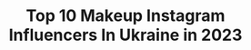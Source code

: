 ---
title: Top 10 Makeup Instagram Influencers In Ukraine in 2023
description: >-
  Find top makeup Instagram influencers in Ukraine in 2023. Most popular hashtags: #makeupartist #videomakeup #makeup.
platform: Instagram
hits: 356
text_top: See the most popular Instagram accounts on inBeat.
text_bottom: Our search engine holds 356 Instagram influencers like this in Ukraine for you to contact.
profiles:
  - username: "_gul.besheker_"
    fullname: >-
      🦋Gulhanie Chelebi🦋
    bio: >-
      🕊Alhamdullillah🕊 💄Makeup_artist 💄 @_gul.besheker_master_ 🌷Реклама в Direct🌷
    location: "Ukraine"
    followers: 11510
    engagement: 1292
    commentsToLikes: 0.066762
    id: ck5q58grprsfo0i11rrw3bjyz
    verified: false
    hashtags: ""
  - username: "maryanapetrushka"
    fullname: >-
      MK_makeup
    bio: >-
      💎Pro Makeup artist & Hair💎Henna designer. 💎Lashmaker. 💎 . Collaboration & PR: Direct and mariannapetrushka@gmail.com . IHERB 🔰
    location: "Ukraine"
    followers: 19021
    engagement: 588
    commentsToLikes: 0.194149
    id: ck13a8i6gp5g10i19w4fo25rs
    verified: false
    hashtags: "#closeup, #spookyseason, #videomakeup, #makeuptutorial"
  - username: "masllya"
    fullname: >-
      Репетитор з твого даху
    bio: >-
      ПОКАЗУЮ у сторі тести ЗНО, makeups і висоту// ⠀Встигаю вчитись, і тебе навчу ⠀ Співпраця: @masllya.co Мій тікток з поясненнями укр.мови👇🏻⠀
    location: "Ukraine"
    followers: 51328
    engagement: 4467
    commentsToLikes: 0.027463
    id: ckapcclyi39se0i786rnl8mtm
    verified: false
    hashtags: "#grungestyle, #arthoe, #grungeedit, #gothstyle"
  - username: "platinovaya_victoria"
    fullname: >-
      Victoria | MakeupArtist &Model
    bio: >-
      👩‍🎨MUA @platinovaya_makeup 🛍 @platinovaya_cosmetics_shop 👑Vice Bikini Queen 👑Vice Miss Hollywood 👑 Supermodel Zaporozhye
    location: "Ukraine"
    followers: 8839
    engagement: 1608
    commentsToLikes: 0.035229
    id: ckap83tl7mpin0i78hngt0gon
    verified: false
    hashtags: "#makeupartist, #berlinfashionweek, #platinovaya, #fashionweekberlin"
  - username: "egor_mua"
    fullname: >-
      Егор Андрюшин 🎨
    bio: >-
      Makeup, блогер, фотограф @egor_photos 💌Реклама @egorpiar 💥СОТРУДНИЧЕСТВО - egor.ultra@gmail.com НОВОЕ ВИДЕО ⤵️
    location: "Ukraine"
    followers: 105702
    engagement: 1091
    commentsToLikes: 0.013779
    id: ck5cewhzalup80i11g2fam2iq
    verified: false
    hashtags: "#natashadenonaglampalette, #orgy, #ufw, #beautybomb"
  - username: "blyskitka"
    fullname: >-
      Natalia
    bio: >-
      💄 I do weird things and call it makeup 🐰 #crueltyfree 🇺🇦 Ukrainian 💌 PR/info: itsblyskitka@gmail.com or DM ✈️ Traveler @blyskitka.travels
    location: "Ukraine"
    followers: 35773
    engagement: 1409
    commentsToLikes: 0.016937
    id: ck8t2y1gn14vg0j78onm23xv3
    verified: false
    hashtags: "#theboldfacemakeup, #colourpopme, #kikomilano, #limecrimemakeup"
  - username: "krisdaniluk_makeup"
    fullname: >-
      ВІЗАЖИСТ 🔝ХРИСТИНА ДАНИЛЮК
    bio: >-
      MAKEUP & BROWS 🔝Працюю з клієнтами 🎓Навчаю та закохую в професію. ✍🏻Базовий курс та підвищення. 🌏Івано-Франківськ
    location: "Ukraine"
    followers: 24379
    engagement: 292
    commentsToLikes: 0.305822
    id: ckaowpvsn9x8g0i78zpmz5agl
    verified: false
    hashtags: ""
  - username: "julia_voron"
    fullname: >-
      Julia Voron
    bio: >-
      🅼🅰🅺🅴 🆄🅿 🅰🆁🆃🅸🆂 Мастер-классы по всему миру 🌍 Смотрите актуальные ⬇️ Основатель➡️ @voron_studio и @voron_makeup_shop Ukraine, Kiev 🇺🇦
    location: "Ukraine"
    followers: 96043
    engagement: 162
    commentsToLikes: 0.143279
    id: ck0tzdletpxyr0i19bgq0y1tn
    verified: false
    hashtags: "#bridalmakeup, #closeup, #mydremteam, #glowskin"
  - username: "roksa_kravchuk"
    fullname: >-
      🆁🅾🅺🆂🅾🅻🅰🅽🅰 🅺🆁🅰🆅🅲🅷🆄🅺
    bio: >-
      🅼🅰🅺🅴 🆄🅿 🅰🆁🆃🅸🆂🆃 💄 🅻🆅🅸🆅 -🅺🆈🅸🆅!!!! 🅼🆈 📞 +38(097)7476087 🅼🆈 🆆🅾🆁🅺 🅿🅰🅶🅴. 👉🏼@roksa_kravchuk_makeup.
    location: "Ukraine"
    followers: 23072
    engagement: 273
    commentsToLikes: 0.060968
    id: ck5q9x20zdg2w0i11yt85w777
    verified: false
    hashtags: "#mua, #makeupkiev, #love, #nudemakeup"
  - username: "lil.elia"
    fullname: >-
      LIL ELIA | ELEONORA ZAKHAROVA
    bio: >-
      Certified Makeup Artist @lileliabeauty 18|Ukraine, Krivoy Rog Cooperation direct ♡
    location: "Ukraine"
    followers: 19770
    engagement: 267
    commentsToLikes: 0.076148
    id: ck9hckb8olsmn0j78ltg1lhln
    verified: false
    hashtags: "#dogoargentinolove, #dogofinstagram, #lingerie, #slipknotforever"
---